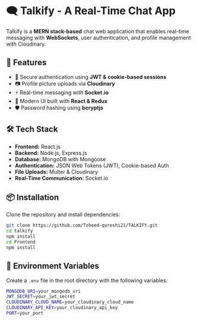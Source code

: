 # 🗨️ Talkify - A Real-Time Chat App  

Talkify is a **MERN stack-based** chat web application that enables real-time messaging with **WebSockets**, user authentication, and profile management with Cloudinary.  

## 🚀 Features  
- 🔐 Secure authentication using **JWT & cookie-based sessions**  
- 📷 Profile picture uploads via **Cloudinary**  
- ⚡ Real-time messaging with **Socket.io**  
- 🎨 Modern UI built with **React & Redux**  
- 🛡️ Password hashing using **bcryptjs**  

## 🛠️ Tech Stack  
- **Frontend:** React.js  
- **Backend:** Node.js, Express.js  
- **Database:** MongoDB with Mongoose  
- **Authentication:** JSON Web Tokens (JWT), Cookie-based Auth  
- **File Uploads:** Multer & Cloudinary  
- **Real-Time Communication:** Socket.io  

## 📦 Installation  
Clone the repository and install dependencies:  

```bash
git clone https://github.com/Toheed-qureshi21/TALKIFY.git
cd talkify
npm install
cd Frontend
npm install
```

## 🔑 Environment Variables  
Create a `.env` file in the root directory with the following variables:  

```bash
MONGODB_URI=your_mongodb_uri
JWT_SECRET=your_jwt_secret
CLOUDINARY_CLOUD_NAME=your_cloudinary_cloud_name
CLOUDINARY_API_KEY=your_cloudinary_api_key
PORT=your_port

```


